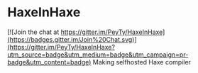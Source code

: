 # HaxeInHaxe

[![Join the chat at https://gitter.im/PeyTy/HaxeInHaxe](https://badges.gitter.im/Join%20Chat.svg)](https://gitter.im/PeyTy/HaxeInHaxe?utm_source=badge&utm_medium=badge&utm_campaign=pr-badge&utm_content=badge)
Making selfhosted Haxe compiler
